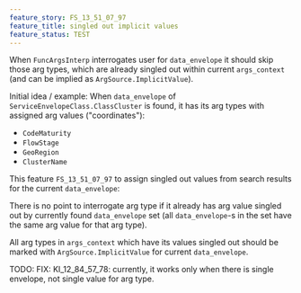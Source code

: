 ```yaml
---
feature_story: FS_13_51_07_97
feature_title: singled out implicit values
feature_status: TEST
---
```


When `FuncArgsInterp` interrogates user for `data_envelope` it should skip those arg types,
which are already singled out within current `args_context` (and can be implied as `ArgSource.ImplicitValue`).

Initial idea / example:
When `data_envelope` of `ServiceEnvelopeClass.ClassCluster` is found,
it has its arg types with assigned arg values ("coordinates"):
*   `CodeMaturity`
*   `FlowStage`
*   `GeoRegion`
*   `ClusterName`

This feature `FS_13_51_07_97` to assign singled out values from search results for the current `data_envelope`:

There is no point to interrogate arg type if it already has arg value singled out by
currently found `data_envelope` set (all `data_envelope`-s in the set have the same arg value for that arg type).

All arg types in `args_context` which have its values singled out
should be marked with `ArgSource.ImplicitValue` for current `data_envelope`.

TODO: FIX: KI_12_84_57_78: currently, it works only when there is single envelope, not single value for arg type.
